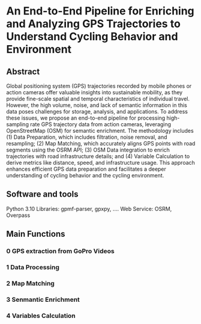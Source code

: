 # An End-to-End Pipeline for Enriching and Analyzing GPS Trajectories to Understand Cycling Behavior and Environment

## Abstract
Global positioning system (GPS) trajectories recorded by mobile phones or action cameras offer valuable insights into sustainable mobility, as they provide fine-scale spatial and temporal characteristics of individual travel. However, the high volume, noise, and lack of semantic information in this data poses challenges for storage, analysis, and applications. To address these issues, we propose an end-to-end pipeline for processing high-sampling rate GPS trajectory data from action cameras, leveraging OpenStreetMap (OSM) for semantic enrichment. The methodology includes (1) Data Preparation, which includes filtration, noise removal, and resampling; (2) Map Matching, which accurately aligns GPS points with road segments using the OSRM API; (3) OSM Data integration to enrich trajectories with road infrastructure details; and (4) Variable Calculation to derive metrics like distance, speed, and infrastructure usage. This approach enhances efficient GPS data preparation and facilitates a deeper understanding of cycling behavior and the cycling environment.

## Software and tools
Python 3.10
Libraries: gpmf-parser, gpxpy, ....
Web Service: OSRM, Overpass

## Main Functions
### 0 GPS extraction from GoPro Videos


### 1 Data Processing

### 2 Map Matching

### 3 Senmantic Enrichment

### 4 Variables Calculation
